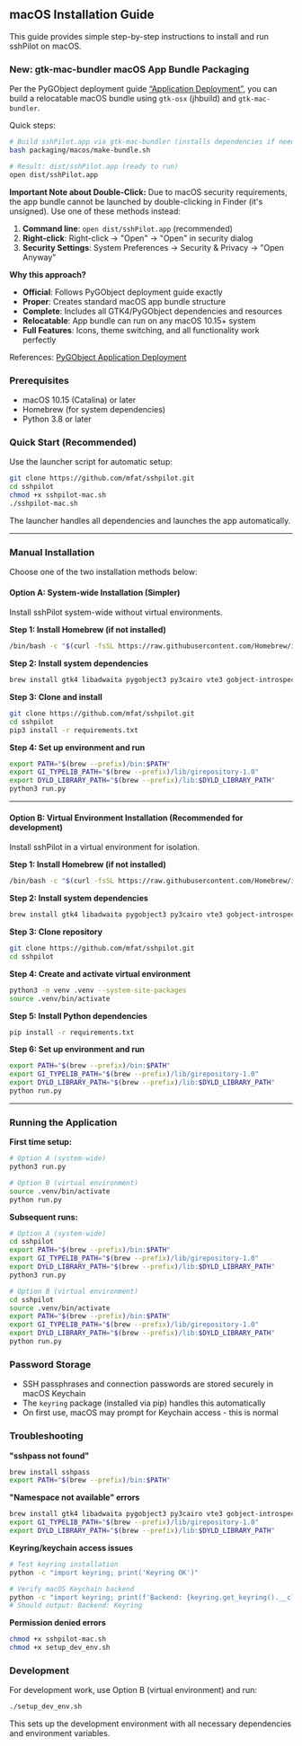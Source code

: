 ## macOS Installation Guide

This guide provides simple step-by-step instructions to install and run sshPilot on macOS.

### New: gtk-mac-bundler macOS App Bundle Packaging

Per the PyGObject deployment guide [“Application Deployment”](https://pygobject.gnome.org/guide/deploy.html), you can build a relocatable macOS bundle using `gtk-osx` (jhbuild) and `gtk-mac-bundler`.

Quick steps:

```bash
# Build sshPilot.app via gtk-mac-bundler (installs dependencies if needed)
bash packaging/macos/make-bundle.sh

# Result: dist/sshPilot.app (ready to run)
open dist/sshPilot.app
```

**Important Note about Double-Click:**
Due to macOS security requirements, the app bundle cannot be launched by double-clicking in Finder (it's unsigned). Use one of these methods instead:

1. **Command line**: `open dist/sshPilot.app` (recommended)
2. **Right-click**: Right-click → "Open" → "Open" in security dialog
3. **Security Settings**: System Preferences → Security & Privacy → "Open Anyway"

**Why this approach?**
- **Official**: Follows PyGObject deployment guide exactly
- **Proper**: Creates standard macOS app bundle structure
- **Complete**: Includes all GTK4/PyGObject dependencies and resources
- **Relocatable**: App bundle can run on any macOS 10.15+ system
- **Full Features**: Icons, theme switching, and all functionality work perfectly

References: [PyGObject Application Deployment](https://pygobject.gnome.org/guide/deploy.html)

### Prerequisites

- macOS 10.15 (Catalina) or later
- Homebrew (for system dependencies)
- Python 3.8 or later

### Quick Start (Recommended)

Use the launcher script for automatic setup:

```bash
git clone https://github.com/mfat/sshpilot.git
cd sshpilot
chmod +x sshpilot-mac.sh
./sshpilot-mac.sh
```

The launcher handles all dependencies and launches the app automatically.

---

### Manual Installation

Choose one of the two installation methods below:

#### Option A: System-wide Installation (Simpler)

Install sshPilot system-wide without virtual environments.

**Step 1: Install Homebrew (if not installed)**
```bash
/bin/bash -c "$(curl -fsSL https://raw.githubusercontent.com/Homebrew/install/HEAD/install.sh)"
```

**Step 2: Install system dependencies**
```bash
brew install gtk4 libadwaita pygobject3 py3cairo vte3 gobject-introspection adwaita-icon-theme pkg-config glib graphene icu4c sshpass
```

**Step 3: Clone and install**
```bash
git clone https://github.com/mfat/sshpilot.git
cd sshpilot
pip3 install -r requirements.txt
```

**Step 4: Set up environment and run**
```bash
export PATH="$(brew --prefix)/bin:$PATH"
export GI_TYPELIB_PATH="$(brew --prefix)/lib/girepository-1.0"
export DYLD_LIBRARY_PATH="$(brew --prefix)/lib:$DYLD_LIBRARY_PATH"
python3 run.py
```

---

#### Option B: Virtual Environment Installation (Recommended for development)

Install sshPilot in a virtual environment for isolation.

**Step 1: Install Homebrew (if not installed)**
```bash
/bin/bash -c "$(curl -fsSL https://raw.githubusercontent.com/Homebrew/install/HEAD/install.sh)"
```

**Step 2: Install system dependencies**
```bash
brew install gtk4 libadwaita pygobject3 py3cairo vte3 gobject-introspection adwaita-icon-theme pkg-config glib graphene icu4c sshpass
```

**Step 3: Clone repository**
```bash
git clone https://github.com/mfat/sshpilot.git
cd sshpilot
```

**Step 4: Create and activate virtual environment**
```bash
python3 -m venv .venv --system-site-packages
source .venv/bin/activate
```

**Step 5: Install Python dependencies**
```bash
pip install -r requirements.txt
```

**Step 6: Set up environment and run**
```bash
export PATH="$(brew --prefix)/bin:$PATH"
export GI_TYPELIB_PATH="$(brew --prefix)/lib/girepository-1.0"
export DYLD_LIBRARY_PATH="$(brew --prefix)/lib:$DYLD_LIBRARY_PATH"
python run.py
```

---

### Running the Application

**First time setup:**
```bash
# Option A (system-wide)
python3 run.py

# Option B (virtual environment)
source .venv/bin/activate
python run.py
```

**Subsequent runs:**
```bash
# Option A (system-wide)
cd sshpilot
export PATH="$(brew --prefix)/bin:$PATH"
export GI_TYPELIB_PATH="$(brew --prefix)/lib/girepository-1.0"
export DYLD_LIBRARY_PATH="$(brew --prefix)/lib:$DYLD_LIBRARY_PATH"
python3 run.py

# Option B (virtual environment)
cd sshpilot
source .venv/bin/activate
export PATH="$(brew --prefix)/bin:$PATH"
export GI_TYPELIB_PATH="$(brew --prefix)/lib/girepository-1.0"
export DYLD_LIBRARY_PATH="$(brew --prefix)/lib:$DYLD_LIBRARY_PATH"
python run.py
```

### Password Storage

- SSH passphrases and connection passwords are stored securely in macOS Keychain
- The `keyring` package (installed via pip) handles this automatically
- On first use, macOS may prompt for Keychain access - this is normal

### Troubleshooting

**"sshpass not found"**
```bash
brew install sshpass
export PATH="$(brew --prefix)/bin:$PATH"
```

**"Namespace not available" errors**
```bash
brew install gtk4 libadwaita pygobject3 py3cairo vte3 gobject-introspection adwaita-icon-theme
export GI_TYPELIB_PATH="$(brew --prefix)/lib/girepository-1.0"
export DYLD_LIBRARY_PATH="$(brew --prefix)/lib:$DYLD_LIBRARY_PATH"
```

**Keyring/keychain access issues**
```bash
# Test keyring installation
python -c "import keyring; print('Keyring OK')"

# Verify macOS Keychain backend
python -c "import keyring; print(f'Backend: {keyring.get_keyring().__class__.__name__}')"
# Should output: Backend: Keyring
```

**Permission denied errors**
```bash
chmod +x sshpilot-mac.sh
chmod +x setup_dev_env.sh
```

### Development

For development work, use Option B (virtual environment) and run:
```bash
./setup_dev_env.sh
```

This sets up the development environment with all necessary dependencies and environment variables.




